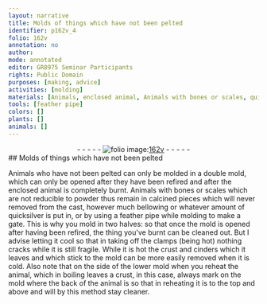 ```yaml
---
layout: narrative
title: Molds of things which have not been pelted
identifier: p162v_4
folio: 162v
annotation: no
author:
mode: annotated
editor: GR8975 Seminar Participants
rights: Public Domain
purposes: [making, advice]
activities: [molding]
materials: [Animals, enclosed animal, Animals with bones or scales, quicksilver]
tools: [feather pipe]
colors: []
plants: []
animals: []
---
```


 <div class="folio" align="center">- - - - - <a href="http://gallica.bnf.fr/ark:/12148/btv1b10500001g/f330.item" target="_blank"><img src="https://cu-mkp.github.io/GR8975-edition/assets/photo-icon.png" alt="folio image: " style="display:inline-block; margin-bottom:-3px;"/>162v</a> - - - - - </div> <span class="activity"></span>  
## Molds of things which have not been pelted

 
<span class="material">Animals</span> who have not been pelted can only be molded in a double mold, which can only be opened after they have been refired and after the <span class="material">enclosed animal</span> is completely burnt. <span class="material">Animals with bones or scales</span> which are not reducible to powder thus remain in calcined pieces which will never removed from the cast, however much bellowing or whatever amount of <span class="material">quicksilver</span> is put in, or by using a <span class="tool">feather pipe</span> while molding to make a gate. This is why you mold in two halves: so that once the mold is opened after having been refired, the thing you've burnt can be cleaned out. But I advise letting it cool so that in taking off the clamps (being hot) nothing cracks while it is still fragile. While it is hot the crust and cinders which it leaves and which stick to the mold can be more easily removed when it is cold. Also note that on the side of the lower mold when you reheat the animal, which in boiling leaves a crust, in this case, always mark on the mold where the back of the animal is so that in reheating it is to the top and above and will by this method stay cleaner.
 